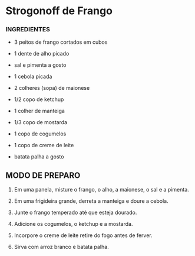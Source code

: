 # Strogonoff de Frango

### INGREDIENTES

* 3 peitos de frango cortados em cubos

* 1 dente de alho picado

* sal e pimenta a gosto

* 1 cebola picada

* 2 colheres (sopa) de maionese

* 1/2 copo de ketchup

* 1 colher de manteiga

* 1/3 copo de mostarda

* 1 copo de cogumelos

* 1 copo de creme de leite

* batata palha a gosto

MODO DE PREPARO
---------------

1. Em uma panela, misture o frango, o alho, a maionese, o sal e a pimenta.

2. Em uma frigideira grande, derreta a manteiga e doure a cebola.

3. Junte o frango temperado até que esteja dourado.

4. Adicione os cogumelos, o ketchup e a mostarda.

5. Incorpore o creme de leite retire do fogo antes de ferver.

6. Sirva com arroz branco e batata palha.



